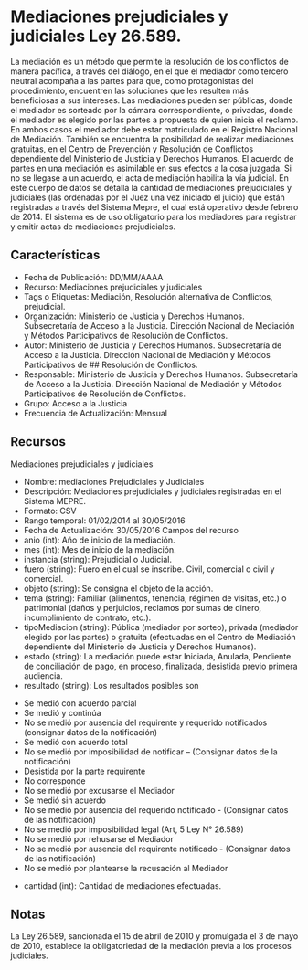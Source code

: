 # Mediaciones prejudiciales y judiciales Ley 26.589.
La mediación es un método que permite la resolución de los conflictos de manera pacífica, a través del diálogo, en el que el mediador como tercero neutral acompaña a las partes para que, como protagonistas del procedimiento, encuentren las soluciones que les resulten más beneficiosas a sus intereses.
Las mediaciones pueden ser públicas, donde el mediador es sorteado por la cámara correspondiente, o privadas, donde el mediador es elegido por las partes a propuesta de quien inicia el reclamo. En ambos casos el mediador debe estar matriculado en el Registro Nacional de Mediación. También se encuentra la posibilidad de realizar mediaciones gratuitas, en el Centro de Prevención y Resolución de Conflictos dependiente del Ministerio de Justicia y Derechos Humanos. El acuerdo de partes en una mediación es asimilable en sus efectos a la cosa juzgada. Si no se llegase a un acuerdo, el acta de mediación habilita la vía judicial.
En este cuerpo de datos se detalla la cantidad de mediaciones prejudiciales y judiciales (las ordenadas por el Juez una vez iniciado el juicio) que están registradas a través del Sistema Mepre, el cual está operativo desde febrero de 2014. El sistema es de uso obligatorio para los mediadores para registrar y emitir actas de mediaciones prejudiciales.

## Características
* Fecha de Publicación: DD/MM/AAAA
* Recurso: Mediaciones prejudiciales y judiciales
* Tags o Etiquetas: Mediación, Resolución alternativa de Conflictos, prejudicial.
* Organización: Ministerio de Justicia y Derechos Humanos. Subsecretaría de Acceso a la Justicia. Dirección Nacional de Mediación y Métodos Participativos de Resolución de Conflictos.
* Autor: Ministerio de Justicia y Derechos Humanos. Subsecretaría de Acceso a la Justicia. Dirección Nacional de Mediación y Métodos Participativos de ## Resolución de Conflictos.
* Responsable: Ministerio de Justicia y Derechos Humanos. Subsecretaría de Acceso a la Justicia. Dirección Nacional de Mediación y Métodos Participativos de Resolución de Conflictos.
* Grupo: Acceso a la Justicia
* Frecuencia de Actualización: Mensual
## Recursos
Mediaciones prejudiciales y judiciales
* Nombre: mediaciones Prejudiciales y Judiciales
* Descripción: Mediaciones prejudiciales y judiciales registradas en el Sistema MEPRE.
* Formato: CSV
* Rango temporal: 01/02/2014 al 30/05/2016
* Fecha de Actualización: 30/05/2016
   Campos del recurso
* anio (int): Año de inicio de la mediación.
* mes (int): Mes de inicio de la mediación.
* instancia (string): Prejudicial o Judicial.
* fuero (string): Fuero en el cual se inscribe. Civil, comercial o civil y comercial.
* objeto (string): Se consigna el objeto de la acción.
* tema (string): Familiar (alimentos, tenencia, régimen de visitas, etc.) o patrimonial (daños y perjuicios, reclamos por sumas de dinero, incumplimiento de contrato, etc.).
* tipoMediacion (string): Pública (mediador por sorteo), privada (mediador elegido por las partes) o gratuita (efectuadas en el Centro de Mediación dependiente del Ministerio de Justicia y Derechos Humanos).
* estado (string): La mediación puede estar Iniciada, Anulada, Pendiente de conciliación de pago, en proceso, finalizada, desistida previo primera audiencia.
* resultado (string): Los resultados posibles son
- Se medió con acuerdo parcial
- Se medió y continúa
- No se medió por ausencia del requirente y requerido notificados (consignar datos de la notificación)
- Se medió con acuerdo total
- No se medió por imposibilidad de notificar – (Consignar datos de la notificación)
- Desistida por la parte requirente
- No corresponde
- No se medió por excusarse el Mediador
- Se medió sin acuerdo
- No se medió por ausencia del requerido notificado - (Consignar datos de las notificación)
- No se medió por imposibilidad legal (Art, 5 Ley N° 26.589)
- No se medió por rehusarse el Mediador
- No se medió por ausencia del requirente notificado - (Consignar datos de las notificación)
- No se medió por plantearse la recusación al Mediador
* cantidad (int): Cantidad de mediaciones efectuadas.
## Notas
La Ley 26.589, sancionada el 15 de abril de 2010 y promulgada el 3 de mayo de 2010,  establece la obligatoriedad de la mediación previa a los procesos judiciales. 

